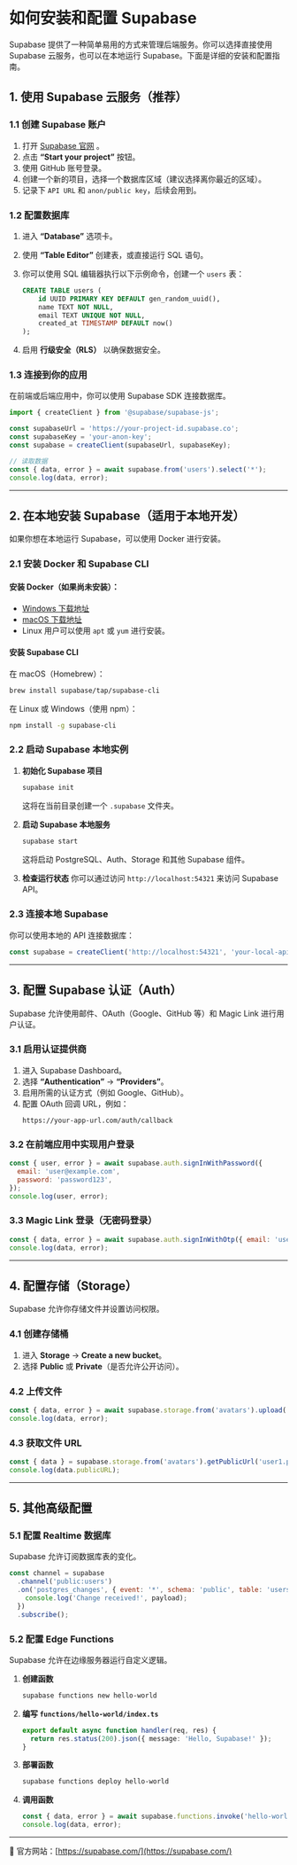 # 如何安装和配置 Supabase

Supabase 提供了一种简单易用的方式来管理后端服务。你可以选择直接使用 Supabase 云服务，也可以在本地运行 Supabase。下面是详细的安装和配置指南。

## 1. 使用 Supabase 云服务（推荐）

### **1.1 创建 Supabase 账户**

1. 打开 [Supabase 官网](https://supabase.com/) 。
2. 点击 **“Start your project”** 按钮。
3. 使用 GitHub 账号登录。
4. 创建一个新的项目，选择一个数据库区域（建议选择离你最近的区域）。
5. 记录下 `API URL` 和 `anon/public key`，后续会用到。

### **1.2 配置数据库**

1. 进入 **“Database”** 选项卡。
2. 使用 **“Table Editor”** 创建表，或直接运行 SQL 语句。
3. 你可以使用 SQL 编辑器执行以下示例命令，创建一个 `users` 表：
   
   ```sql
   CREATE TABLE users (
       id UUID PRIMARY KEY DEFAULT gen_random_uuid(),
       name TEXT NOT NULL,
       email TEXT UNIQUE NOT NULL,
       created_at TIMESTAMP DEFAULT now()
   );
   ```

4. 启用 **行级安全（RLS）** 以确保数据安全。

### **1.3 连接到你的应用**

在前端或后端应用中，你可以使用 Supabase SDK 连接数据库。

```javascript
import { createClient } from '@supabase/supabase-js';

const supabaseUrl = 'https://your-project-id.supabase.co';
const supabaseKey = 'your-anon-key';
const supabase = createClient(supabaseUrl, supabaseKey);

// 读取数据
const { data, error } = await supabase.from('users').select('*');
console.log(data, error);
```

---

## 2. 在本地安装 Supabase（适用于本地开发）

如果你想在本地运行 Supabase，可以使用 Docker 进行安装。

### **2.1 安装 Docker 和 Supabase CLI**

#### **安装 Docker**（如果尚未安装）：
- [Windows 下载地址](https://www.docker.com/products/docker-desktop/)
- [macOS 下载地址](https://www.docker.com/products/docker-desktop/)
- Linux 用户可以使用 `apt` 或 `yum` 进行安装。

#### **安装 Supabase CLI**
在 macOS（Homebrew）：
```sh
brew install supabase/tap/supabase-cli
```

在 Linux 或 Windows（使用 npm）：
```sh
npm install -g supabase-cli
```

### **2.2 启动 Supabase 本地实例**

1. **初始化 Supabase 项目**
   ```sh
   supabase init
   ```
   这将在当前目录创建一个 `.supabase` 文件夹。

2. **启动 Supabase 本地服务**
   ```sh
   supabase start
   ```
   这将启动 PostgreSQL、Auth、Storage 和其他 Supabase 组件。

3. **检查运行状态**
   你可以通过访问 `http://localhost:54321` 来访问 Supabase API。

### **2.3 连接本地 Supabase**

你可以使用本地的 API 连接数据库：

```javascript
const supabase = createClient('http://localhost:54321', 'your-local-api-key');
```

---

## 3. 配置 Supabase 认证（Auth）

Supabase 允许使用邮件、OAuth（Google、GitHub 等）和 Magic Link 进行用户认证。

### **3.1 启用认证提供商**

1. 进入 Supabase Dashboard。
2. 选择 **“Authentication”** → **“Providers”**。
3. 启用所需的认证方式（例如 Google、GitHub）。
4. 配置 OAuth 回调 URL，例如：
   ```
   https://your-app-url.com/auth/callback
   ```

### **3.2 在前端应用中实现用户登录**

```javascript
const { user, error } = await supabase.auth.signInWithPassword({
  email: 'user@example.com',
  password: 'password123',
});
console.log(user, error);
```

### **3.3 Magic Link 登录（无密码登录）**

```javascript
const { data, error } = await supabase.auth.signInWithOtp({ email: 'user@example.com' });
console.log(data, error);
```

---

## 4. 配置存储（Storage）

Supabase 允许你存储文件并设置访问权限。

### **4.1 创建存储桶**

1. 进入 **Storage** → **Create a new bucket**。
2. 选择 **Public** 或 **Private**（是否允许公开访问）。

### **4.2 上传文件**

```javascript
const { data, error } = await supabase.storage.from('avatars').upload('user1.png', file);
console.log(data, error);
```

### **4.3 获取文件 URL**

```javascript
const { data } = supabase.storage.from('avatars').getPublicUrl('user1.png');
console.log(data.publicURL);
```

---

## 5. 其他高级配置

### **5.1 配置 Realtime 数据库**

Supabase 允许订阅数据库表的变化。

```javascript
const channel = supabase
  .channel('public:users')
  .on('postgres_changes', { event: '*', schema: 'public', table: 'users' }, payload => {
    console.log('Change received!', payload);
  })
  .subscribe();
```

### **5.2 配置 Edge Functions**

Supabase 允许在边缘服务器运行自定义逻辑。

1. **创建函数**
   ```sh
   supabase functions new hello-world
   ```

2. **编写 `functions/hello-world/index.ts`**
   ```typescript
   export default async function handler(req, res) {
     return res.status(200).json({ message: 'Hello, Supabase!' });
   }
   ```

3. **部署函数**
   ```sh
   supabase functions deploy hello-world
   ```

4. **调用函数**
   ```javascript
   const { data, error } = await supabase.functions.invoke('hello-world');
   console.log(data, error);
   ```

---



🔗 官方网站：[https://supabase.com/](https://supabase.com/)

